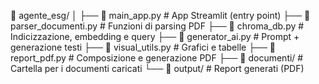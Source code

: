 📁 agente_esg/
│
├── 📄 main_app.py             # App Streamlit (entry point)
├── 📄 parser_documenti.py     # Funzioni di parsing PDF
├── 📄 chroma_db.py            # Indicizzazione, embedding e query
├── 📄 generator_ai.py         # Prompt + generazione testi
├── 📄 visual_utils.py         # Grafici e tabelle
├── 📄 report_pdf.py           # Composizione e generazione PDF
├── 📁 documenti/              # Cartella per i documenti caricati
└── 📁 output/                 # Report generati (PDF)
